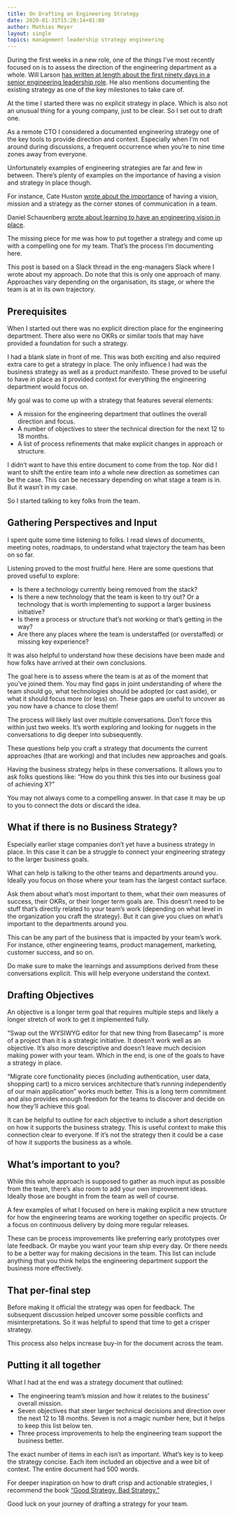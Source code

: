 ```yaml
---
title: On Drafting an Engineering Strategy
date: 2020-01-31T15:20:14+01:00
author: Mathias Meyer
layout: single
topics: management leadership strategy engineering
---
```


During the first weeks in a new role, one of the things I’ve most recently focused on is to assess the direction of the engineering department as a whole. Will Larson [has written at length about the first ninety days in a senior engineering leadership role](https://lethain.com/first-ninety-days-cto-vpe/). He also mentions documenting the existing strategy as one of the key milestones to take care of.

At the time I started there was no explicit strategy in place. Which is also not an unusual thing for a young company, just to be clear. So I set out to draft one.

As a remote CTO I considered a documented engineering strategy one of the key tools to provide direction and context. Especially when I’m not around during discussions, a frequent occurrence when you’re to nine time zones away from everyone.

Unfortunately examples of engineering strategies are far and few in between. There’s plenty of examples on the importance of having a vision and strategy in place though.

For instance, Cate Huston [wrote about the importance](https://qz.com/work/1468580/the-four-layers-of-communication-in-a-functional-team/) of having a vision, mission and a strategy as the corner stones of communication in a team.

Daniel Schauenberg [wrote about learning to have an engineering vision in place](https://unwiredcouch.com/2018/01/03/engineering-vision.html).

The missing piece for me was how to put together a strategy and come up with a compelling one for my team. That’s the process I’m documenting here.

This post is based on a Slack thread in the eng-managers Slack where I wrote about my approach. Do note that this is only one approach of many. Approaches vary depending on the organisation, its stage, or where the team is at in its own trajectory.

## Prerequisites

When I started out there was no explicit direction place for the engineering department. There also were no OKRs or similar tools that may have provided a foundation for such a strategy.

I had a blank slate in front of me. This was both exciting and also required extra care to get a strategy in place. The only influence I had was the business strategy as well as a product manifesto. These proved to be useful to have in place as it provided context for everything the engineering department would focus on.

My goal was to come up with a strategy that features several elements:

* A mission for the engineering department that outlines the overall direction and focus.
* A number of objectives to steer the technical direction for the next 12 to 18 months.
* A list of process refinements that make explicit changes in approach or structure.

I didn’t want to have this entire document to come from the top. Nor did I want to shift the entire team into a whole new direction as sometimes can be the case. This can be necessary depending on what stage a team is in. But it wasn’t in my case.

So I started talking to key folks from the team.

## Gathering Perspectives and Input

I spent quite some time listening to folks. I read slews of documents, meeting notes, roadmaps, to understand what trajectory the team has been on so far.

Listening proved to the most fruitful here. Here are some questions that proved useful to explore:

* Is there a technology currently being removed from the stack?
* Is there a new technology that the team is keen to try out? Or a technology that is worth implementing to support a larger business initiative?
* Is there a process or structure that’s not working or that’s getting in the way?
* Are there any places where the team is understaffed (or overstaffed) or missing key experience?

It was also helpful to understand how these decisions have been made and how folks have arrived at their own conclusions.

The goal here is to assess where the team is at as of the moment that you’ve joined them. You may find gaps in joint understanding of where the team should go, what technologies should be adopted (or cast aside), or what it should focus more (or less) on. These gaps are useful to uncover as you now have a chance to close them!

The process will likely last over multiple conversations. Don’t force this within just two weeks. It’s worth exploring and looking for nuggets in the conversations to dig deeper into subsequently.

These questions help you craft a strategy that documents the current approaches (that are working) and that includes new approaches and goals.

Having the business strategy helps in these conversations. It allows you to ask folks questions like: “How do you think this ties into our business goal of achieving X?”

You may not always come to a compelling answer. In that case it may be up to you to connect the dots or discard the idea.

## What if there is no Business Strategy?

Especially earlier stage companies don’t yet have a business strategy in place. In this case it can be a struggle to connect your engineering strategy to the larger business goals.

What can help is talking to the other teams and departments around you. Ideally you focus on those where your team has the largest contact surface.

Ask them about what’s most important to them, what their own measures of success, their OKRs, or their longer term goals are. This doesn’t need to be stuff that’s directly related to your team’s work (depending on what level in the organization you craft the strategy). But it can give you clues on what’s important to the departments around you.

This can be any part of the business that is impacted by your team’s work. For instance, other engineering teams, product management, marketing, customer success, and so on.

Do make sure to make the learnings and assumptions derived from these conversations explicit. This will help everyone understand the context.

## Drafting Objectives

An objective is a longer term goal that requires multiple steps and likely a longer stretch of work to get it implemented fully.

“Swap out the WYSIWYG editor for that new thing from Basecamp” is more of a project than it is a strategic initiative. It doesn’t work well as an objective. It’s also more descriptive and doesn’t leave much decision making power with your team. Which in the end, is one of the goals to have a strategy in place.

“Migrate core functionality pieces (including authentication, user data, shopping cart) to a micro services architecture that’s running independently of our main application” works much better. This is a long term commitment and also provides enough freedom for the teams to discover and decide on how they’ll achieve this goal.

It can be helpful to outline for each objective to include a short description on how it supports the business strategy. This is useful context to make this connection clear to everyone. If it’s not the strategy then it could be a case of how it supports the business as a whole.

## What’s important to you?

While this whole approach is supposed to gather as much input as possible from the team, there’s also room to add your own improvement ideas. Ideally those are bought in from the team as well of course.

A few examples of what I focused on here is making explicit a new structure for how the engineering teams are working together on specific projects. Or a focus on continuous delivery by doing more regular releases.

These can be process improvements like preferring early prototypes over late feedback. Or maybe you want your team ship every day. Or there needs to be a better way for making decisions in the team. This list can include anything that you think helps the engineering department support the business more effectively.

## That per-final step

Before making it official the strategy was open for feedback. The subsequent discussion helped uncover some possible conflicts and misinterpretations. So it was helpful to spend that time to get a crisper strategy.

This process also helps increase buy-in for the document across the team.

## Putting it all together

What I had at the end was a strategy document that outlined:

* The engineering team’s mission and how it relates to the business’ overall mission.
* Seven objectives that steer larger technical decisions and direction over the next 12 to 18 months. Seven is not a magic number here, but it helps to keep this list below ten.
* Three process improvements to help the engineering team support the business better.

The exact number of items in each isn’t as important. What’s key is to keep the strategy concise. Each item included an objective and a wee bit of context. The entire document had 500 words.

For deeper inspiration on how to draft crisp and actionable strategies, I recommend the book [“Good Strategy, Bad Strategy.”](https://www.goodreads.com/book/show/11721966-good-strategy-bad-strategy)

Good luck on your journey of drafting a strategy for your team.
